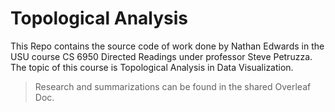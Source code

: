 # Topological Analysis

This Repo contains the source code of work done by Nathan Edwards 
in the USU course CS 6950 Directed Readings under professor Steve 
Petruzza.  The topic of this course is Topological Analysis in Data 
Visualization.  

> Research and summarizations can be found in the shared Overleaf Doc. 